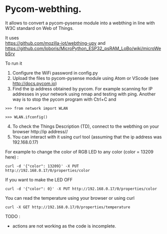 # Pycom-webthing. 

It allows to convert a pycom-pysense module into a webthing in line with W3C 
standard on Web of Things. 

It uses  
https://github.com/mozilla-iot/webthing-upy
and
https://github.com/loboris/MicroPython_ESP32_psRAM_LoBo/wiki/microWebSrv

To run it

1. Configure the WiFi password in config.py
2. Upload the files to pycom-pysense module using Atom or VScode (see http://docs.pycom.io)
3. Find the ip address obtained by pycom. For example scanning for IP addresses in your network using nmap and testing with ping. Another way is to stop the pycom program with Ctrl+C and 

`>>> from network import WLAN`

`>>> WLAN.ifconfig()`

4. To check the Things Description (TD), connect to the webthing on your browser http://ip address//
5. You can interact with it using curl tool (assuming that the ip address was 192.168.0.17)

For example to change the color of RGB LED to any color (color = 13209 here) :

`curl -d '{"color": 13209}' -X PUT http://192.168.0.17/0/properties/color`

If you want to make the LED OFF

`curl -d '{"color": 0}' -X PUT http://192.168.0.17/0/properties/color`

You can read the temperature using your browser or using curl

`curl -X GET http://192.168.0.17/0/properties/temperature`

TODO :
 - actions are not working as the code is incomplete.
